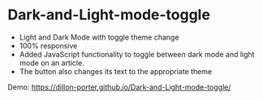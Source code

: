 # Dark-and-Light-mode-toggle
- Light and Dark Mode with toggle theme change
- 100% responsive
- Added JavaScript functionality to toggle between dark mode and light mode on an article. 
- The button also changes its text to the appropriate theme

Demo: https://dillon-porter.github.io/Dark-and-Light-mode-toggle/
